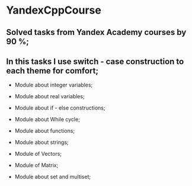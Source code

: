 # YandexCppCourse

## Solved tasks from Yandex Academy courses  by 90 %;

## In this tasks I use switch - case construction to each theme for comfort;

* Module about integer variables;

* Module about real variables;

* Module about if - else constructions;

* Module about While cycle;

* Module about functions;

* Module about strings;

* Module of Vectors;

* Module of Matrix;

* Module about set and multiset;


 

